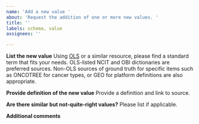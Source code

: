 ```yaml
---
name: 'Add a new value '
about: 'Request the addition of one or more new values. '
title: ''
labels: schema, value
assignees: ''

---
```


**List the new value**
Using [OLS](https://www.ebi.ac.uk/ols/index) or a similar resource, please find a standard term that fits your needs. OLS-listed NCIT and OBI dictionaries are preferred sources. Non-OLS sources of ground truth for specific items such as ONCOTREE for cancer types, or GEO for platform definitions are also appropriate. 

**Provide definition of the new value**
Provide a definition and link to source. 

**Are there similar but not-quite-right values?**
Please list if applicable.

**Additional comments**
